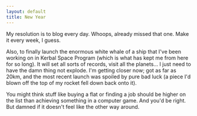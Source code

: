 ```yaml
---
layout: default
title: New Year
---
```


My resolution is to blog every day. Whoops, already missed that one. Make it every week, I guess.

Also, to finally launch the enormous white whale of a ship that I've been working on in Kerbal Space Program (which is what has kept me from here for so long). It will set all sorts of records, visit all the planets... I just need to have the damn thing not explode. I'm getting closer now; got as far as 20km, and the most recent launch was spoiled by pure bad luck (a piece I'd blown off the top of my rocket fell down back onto it).

You might think stuff like buying a flat or finding a job should be higher on the list than achieving something in a computer game. And you'd be right. But damned if it doesn't feel like the other way around.